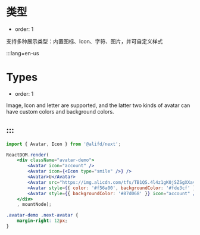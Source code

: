 # 类型

- order: 1

支持多种展示类型：内置图标、Icon、字符、图片，并可自定义样式

:::lang=en-us
# Types

- order: 1

Image, Icon and letter are supported, and the latter two kinds of avatar can have custom colors and background colors.

:::
---

````jsx
import { Avatar, Icon } from '@alifd/next';

ReactDOM.render(
    <div className="avatar-demo">
        <Avatar icon="account" />
        <Avatar icon={<Icon type="smile" />} />
        <Avatar>U</Avatar>
        <Avatar src="https://img.alicdn.com/tfs/TB1QS.4l4z1gK0jSZSgXXavwpXa-1024-1024.png" />
        <Avatar style={{ color: '#f56a00', backgroundColor: '#fde3cf' }}>U</Avatar>
        <Avatar style={{ backgroundColor: '#87d068' }} icon="account" />
    </div>
    , mountNode);
````

````css
.avatar-demo .next-avatar {
    margin-right: 12px;
}
````
